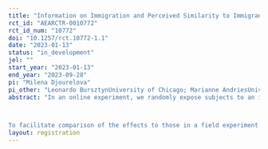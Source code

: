 ```yaml
---
title: "Information on Immigration and Perceived Similarity to Immigrants"
rct_id: "AEARCTR-0010772"
rct_id_num: "10772"
doi: "10.1257/rct.10772-1.1"
date: "2023-01-13"
status: "in_development"
jel: ""
start_year: "2023-01-13"
end_year: "2023-09-28"
pi: "Milena Djourelova"
pi_other: "Leonardo BursztynUniversity of Chicago; Marianne AndriesUniversity of Southern California; Thomas ChaneyUniversity of Southern California"
abstract: "In an online experiment, we randomly expose subjects to an information treatment on unauthorized immigration to the US. We study how this information treatment affects perceived similarity to unauthorized immigrants and views on unauthorized immigration.

To facilitate comparison of the effects to those in a field experiment containing an identical information treatment (AEARCTR-0009194), we will also reweight the online sample to match demographics in the field (incl. age, gender, share Hispanic, share liberal), or alternatively, to match national averages."
layout: registration
---
```


